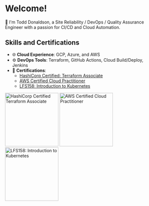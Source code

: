 # Welcome!
🌟 I'm Todd Donaldson, a Site Reliability / DevOps / Quality Assurance Engineer with a passion for CI/CD and Cloud Automation.

## Skills and Certifications
- 🌐 **Cloud Experience**: GCP, Azure, and AWS
- ⚙️ **DevOps Tools**: Terraform, GitHub Actions, Cloud Build/Deploy, Jenkins
- 📜 **Certifications**:
  - [HashiCorp Certified: Terraform Associate](https://www.credly.com/users/todd-donaldson.178d5ac0)
  - [AWS Certified Cloud Practitioner](https://www.credly.com/badges/79232560-4473-4eba-9acf-bb68539ef0c9/public_url)
  - [LFS158: Introduction to Kubernetes](https://https://www.credly.com/badges/a56ad5e4-57c6-4271-bf2d-33cc21bc314f)

<img src="https://github.com/user-attachments/assets/4ed7fae7-1170-4d07-95fe-e5a250ed5c59" alt="HashiCorp Certified Terraform Associate" width="175">
<img src="https://github.com/user-attachments/assets/104157bc-b594-491d-a175-2e1bc8edc15b" alt="AWS Certified Cloud Practitioner" width="175">
<img src="https://github.com/user-attachments/assets/ef344f65-2a59-4095-877c-40bc0ab6c929" alt="LFS158: Introduction to Kubernetes" width="175">
